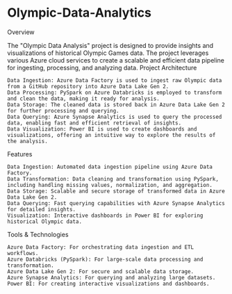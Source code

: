 # Olympic-Data-Analytics
Overview

The "Olympic Data Analysis" project is designed to provide insights and visualizations of historical Olympic Games data. The project leverages various Azure cloud services to create a scalable and efficient data pipeline for ingesting, processing, and analyzing data.
Project Architecture

    Data Ingestion: Azure Data Factory is used to ingest raw Olympic data from a GitHub repository into Azure Data Lake Gen 2.
    Data Processing: PySpark on Azure Databricks is employed to transform and clean the data, making it ready for analysis.
    Data Storage: The cleaned data is stored back in Azure Data Lake Gen 2 for further processing and querying.
    Data Querying: Azure Synapse Analytics is used to query the processed data, enabling fast and efficient retrieval of insights.
    Data Visualization: Power BI is used to create dashboards and visualizations, offering an intuitive way to explore the results of the analysis.

Features

    Data Ingestion: Automated data ingestion pipeline using Azure Data Factory.
    Data Transformation: Data cleaning and transformation using PySpark, including handling missing values, normalization, and aggregation.
    Data Storage: Scalable and secure storage of transformed data in Azure Data Lake Gen 2.
    Data Querying: Fast querying capabilities with Azure Synapse Analytics for detailed insights.
    Visualization: Interactive dashboards in Power BI for exploring historical Olympic data.

Tools & Technologies

    Azure Data Factory: For orchestrating data ingestion and ETL workflows.
    Azure Databricks (PySpark): For large-scale data processing and transformation.
    Azure Data Lake Gen 2: For secure and scalable data storage.
    Azure Synapse Analytics: For querying and analyzing large datasets.
    Power BI: For creating interactive visualizations and dashboards.
